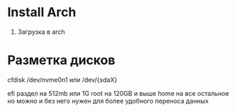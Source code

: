 <h1>
  Install Arch
</h1>

1. Загрузка в arch

<h1>
    Разметка дисков
</h1>

cfdisk /dev/nvme0n1 или /dev/{sdaX}

efi раздел на 512mb или 1G
root на 120GB и выше
home на все остальное но можно и без него нужен для более удобного переноса данных
